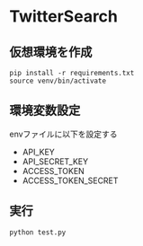 # TwitterSearch

## 仮想環境を作成
```
pip install -r requirements.txt
source venv/bin/activate
```

## 環境変数設定

envファイルに以下を設定する
* API_KEY
* API_SECRET_KEY
* ACCESS_TOKEN
* ACCESS_TOKEN_SECRET

## 実行
```
python test.py
```

